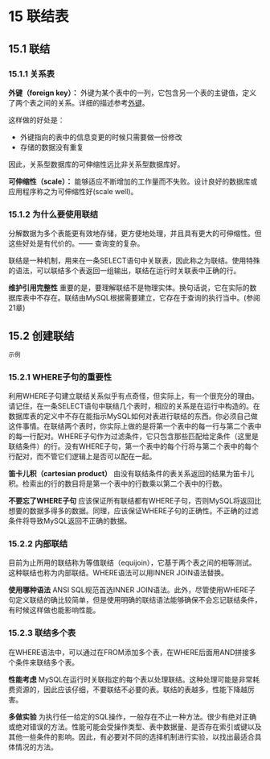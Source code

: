 # 15 联结表

## 15.1 联结

### 15.1.1 关系表

**外键（foreign key）：** 外键为某个表中的一列，它包含另一个表的主键值，定义了两个表之间的关系。详细的描述参考[外键](https://masha-note.github.io/mysql-required/foreign_key.html)。

这样做的好处是：
* 外键指向的表中的信息变更的时候只需要做一份修改
* 存储的数据没有重复

因此，关系型数据库的可伸缩性远比非关系型数据库好。

**可伸缩性（scale）：** 能够适应不断增加的工作量而不失败。设计良好的数据库或应用程序称之为可伸缩性好(scale well)。

### 15.1.2 为什么要使用联结

分解数据为多个表能更有效地存储，更方便地处理，并且具有更大的可伸缩性。但这些好处是有代价的。—— 查询变的复杂。

联结是一种机制，用来在一条SELECT语句中关联表，因此称之为联结。使用特殊的语法，可以联结多个表返回一组输出，联结在运行时关联表中正确的行。

**维护引用完整性**  重要的是，要理解联结不是物理实体。换句话说，它在实际的数据库表中不存在。联结由MySQL根据需要建立，它存在于查询的执行当中。(参阅21章) 

## 15.2 创建联结

```SQL
示例
```

### 15.2.1 WHERE子句的重要性

利用WHERE子句建立联结关系似乎有点奇怪，但实际上，有一个很充分的理由。请记住，在一条SELECT语句中联结几个表时，相应的关系是在运行中构造的。在数据库表的定义中不存在能指示MySQL如何对表进行联结的东西。你必须自己做这件事情。在联结两个表时，你实际上做的是将第一个表中的每一行与第二个表中的每一行配对。WHERE子句作为过滤条件，它只包含那些匹配给定条件（这里是联结条件）的行。没有WHERE子句，第一个表中的每个行将与第二个表中的每个行配对，而不管它们逻辑上是否可以配在一起。

**笛卡儿积（cartesian product）** 由没有联结条件的表关系返回的结果为笛卡儿积。检索出的行的数目将是第一个表中的行数乘以第二个表中的行数。

**不要忘了WHERE子句** 应该保证所有联结都有WHERE子句，否则MySQL将返回比想要的数据多得多的数据。同理，应该保证WHERE子句的正确性。不正确的过滤条件将导致MySQL返回不正确的数据。

### 15.2.2 内部联结

目前为止所用的联结称为等值联结（equijoin），它基于两个表之间的相等测试。这种联结也称为内部联结。WHERE语法可以用INNER JOIN语法替换。

**使用哪种语法** ANSI SQL规范首选INNER JOIN语法。此外，尽管使用WHERE子句定义联结的确比较简单，但是使用明确的联结语法能够确保不会忘记联结条件，有时候这样做也能影响性能。

### 15.2.3 联结多个表

在WHERE语法中，可以通过在FROM添加多个表，在WHERE后面用AND拼接多个条件来联结多个表。

**性能考虑** MySQL在运行时关联指定的每个表以处理联结。这种处理可能是非常耗费资源的，因此应该仔细，不要联结不必要的表。联结的表越多，性能下降越厉害。

**多做实验** 为执行任一给定的SQL操作，一般存在不止一种方法。很少有绝对正确或绝对错误的方法。性能可能会受操作类型、表中数据量、是否存在索引或键以及其他一些条件的影响。因此，有必要对不同的选择机制进行实验，以找出最适合具体情况的方法。
